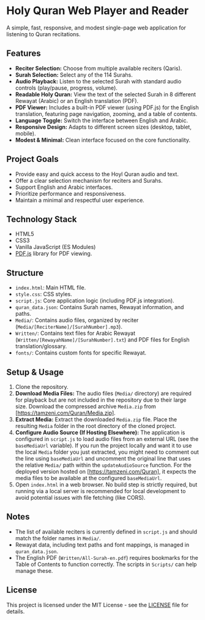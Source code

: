 # Holy Quran Web Player and Reader

A simple, fast, responsive, and modest single-page web application for listening to Quran recitations.

## Features

*   **Reciter Selection:** Choose from multiple available reciters (Qaris).
*   **Surah Selection:** Select any of the 114 Surahs.
*   **Audio Playback:** Listen to the selected Surah with standard audio controls (play/pause, progress, volume).
*   **Readable Holy Quran:** View the text of the selected Surah in 8 different Rewayat (Arabic) or an English translation (PDF).
*   **PDF Viewer:** Includes a built-in PDF viewer (using PDF.js) for the English translation, featuring page navigation, zooming, and a table of contents.
*   **Language Toggle:** Switch the interface between English and Arabic.
*   **Responsive Design:** Adapts to different screen sizes (desktop, tablet, mobile).
*   **Modest & Minimal:** Clean interface focused on the core functionality.

## Project Goals

*   Provide easy and quick access to the Hoyl Quran audio and text.
*   Offer a clear selection mechanism for reciters and Surahs.
*   Support English and Arabic interfaces.
*   Prioritize performance and responsiveness.
*   Maintain a minimal and respectful user experience.

## Technology Stack

*   HTML5
*   CSS3
*   Vanilla JavaScript (ES Modules)
*   [PDF.js](https://mozilla.github.io/pdf.js/) library for PDF viewing.

## Structure

*   `index.html`: Main HTML file.
*   `style.css`: CSS styles.
*   `script.js`: Core application logic (including PDF.js integration).
*   `quran_data.json`: Contains Surah names, Rewayat information, and paths.
*   `Media/`: Contains audio files, organized by reciter (`Media/[ReciterName]/[SurahNumber].mp3`).
*   `Written/`: Contains text files for Arabic Rewayat (`Written/[RewayahName]/[SurahNumber].txt`) and PDF files for English translation/glossary.
*   `fonts/`: Contains custom fonts for specific Rewayat.


## Setup & Usage

1.  Clone the repository.
2.  **Download Media Files:** The audio files (`Media/` directory) are required for playback but are not included in the repository due to their large size. Download the compressed archive `Media.zip` from [https://tamzeni.com/Quran/Media.zip].
3.  **Extract Media:** Extract the downloaded `Media.zip` file. Place the resulting `Media` folder in the root directory of the cloned project.
4.  **Configure Audio Source (If Hosting Elsewhere):** The application is configured in `script.js` to load audio files from an external URL (see the `baseMediaUrl` variable). If you run the project locally and want it to use the local `Media` folder you just extracted, you might need to comment out the line using `baseMediaUrl` and uncomment the original line that uses the relative `Media/` path within the `updateAudioSource` function. For the deployed version hosted on [https://tamzeni.com/Quran], it expects the media files to be available at the configured `baseMediaUrl`.
5.  Open `index.html` in a web browser. No build step is strictly required, but running via a local server is recommended for local development to avoid potential issues with file fetching (like CORS).

## Notes

*   The list of available reciters is currently defined in `script.js` and should match the folder names in `Media/`.
*   Rewayat data, including text paths and font mappings, is managed in `quran_data.json`.
*   The English PDF (`Written/All-Surah-en.pdf`) requires bookmarks for the Table of Contents to function correctly. The scripts in `Scripts/` can help manage these.

## License

This project is licensed under the MIT License - see the [LICENSE](LICENSE) file for details.
